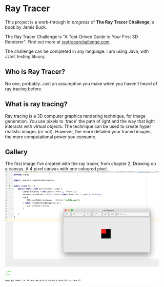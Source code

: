 # Ray Tracer

This project is a work-through _in progress_ of **The Ray Tracer Challenge**, a book by Jamis Buck.

The Ray Tracer Challenge is "A Test-Driven Guide to Your First 3D Renderer".  Find out more at [raytracerchallenge.com](http://raytracerchallenge.com/).

The challenge can be completed in any language. I am using Java, with JUnit testing library.

## Who is Ray Tracer?
No one, probably. Just an assumption you make when you haven't heard of ray tracing before.

## What is ray tracing?
Ray tracing is a 3D computer graphics rendering technique, for image generation. You use pixels to 'trace' the path of light and the way that light interacts with virtual objects. The technique can be used to create hyper realistic images (or not). However, the more detailed your traced images, the more computational power you consume.

## Gallery

The first image I've created with the ray tracer, from chapter 2, Drawing on a canvas. A 4 pixel canvas with one coloured pixel.
![The first image I have created with the ray tracer](assets/myFirstImage.png)